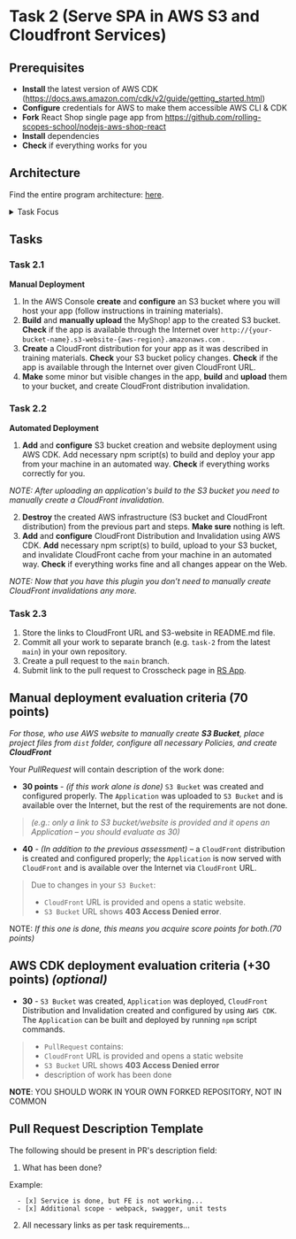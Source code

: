 # Task 2 (Serve SPA in AWS S3 and Cloudfront Services)

## Prerequisites

- **Install** the latest version of AWS CDK (https://docs.aws.amazon.com/cdk/v2/guide/getting_started.html)
- **Configure** credentials for AWS to make them accessible AWS CLI & CDK
- **Fork** React Shop single page app from https://github.com/rolling-scopes-school/nodejs-aws-shop-react
- **Install** dependencies
- **Check** if everything works for you

## Architecture

Find the entire program architecture: [here](../Architecture.pdf).

<details>
  <summary>Task Focus</summary>

  The following image provides more info about task focus.

  <img src="./module_focus.png" />

</details>

## Tasks

### Task 2.1

**Manual Deployment**

1. In the AWS Console **create** and **configure** an S3 bucket where you will host your app (follow instructions in training materials).
2. **Build** and **manually upload** the MyShop! app to the created S3 bucket. **Check** if the app is available through the Internet over `http://{your-bucket-name}.s3-website-{aws-region}.amazonaws.com` .
3. **Create** a CloudFront distribution for your app as it was described in training materials. **Check** your S3 bucket policy changes. **Check** if the app is available through the Internet over given CloudFront URL.
4. **Make** some minor but visible changes in the app, **build** and **upload** them to your bucket, and create CloudFront distribution invalidation.

### Task 2.2

**Automated Deployment**

1. **Add** and **configure** S3 bucket creation and website deployment using AWS CDK. Add necessary npm script(s) to build and deploy your app from your machine in an automated way. **Check** if everything works correctly for you.

_NOTE: After uploading an application's build to the S3 bucket you need to manually create a CloudFront invalidation._

2. **Destroy** the created AWS infrastructure (S3 bucket and CloudFront distribution) from the previous part and steps. **Make sure** nothing is left.
3. **Add** and **configure** CloudFront Distribution and Invalidation using AWS CDK. **Add** necessary npm script(s) to build, upload to your S3 bucket, and invalidate CloudFront cache from your machine in an automated way. **Check** if everything works fine and all changes appear on the Web.

_NOTE: Now that you have this plugin you don’t need to manually create CloudFront invalidations any more._

### Task 2.3

1. Store the links to CloudFront URL and S3-website in README.md file.
2. Commit all your work to separate branch (e.g. `task-2` from the latest `main`) in your own repository.
3. Create a pull request to the `main` branch.
4. Submit link to the pull request to Crosscheck page in [RS App](https://app.rs.school).

## Manual deployment evaluation criteria (70 points)
_For those, who use AWS website to manually create **S3 Bucket**, place project files from `dist` folder, configure all necessary Policies, and create **CloudFront**_  

Your _PullRequest_ will contain description of the work done:

- **30 points** - _(if this work alone is done)_ `S3 Bucket` was created and configured properly. The `Application` was uploaded to `S3 Bucket` and is available over the Internet, but the rest of the requirements are not done.  
> _(e.g.: only a link to S3 bucket/website is provided and it opens an Application – you should evaluate as 30)_


- **40** - _(In addition to the previous assessment)_ – a `CloudFront` distribution is created and configured properly; the `Application` is now served with `CloudFront` and is available over the Internet via `CloudFront` URL.  

> Due to changes in your `S3 Bucket`:  
> - `CloudFront` URL is provided and opens a static website.  
> - `S3 Bucket` URL shows **403 Access Denied error**.

NOTE: _If this one is done, this means you acquire score points for both.(70 points)_


## AWS CDK deployment evaluation criteria (+30 points) _(optional)_

- **30** - `S3 Bucket` was created, `Application` was deployed, `CloudFront` Distribution and Invalidation created and configured by using `AWS CDK`. The `Application` can be built and deployed by running `npm` script commands.  
> - `PullRequest` contains:
> - `CloudFront` URL is provided and opens a static website 
> - `S3 Bucket` URL shows **403 Access Denied error**
> - description of work has been done

**NOTE**: YOU SHOULD WORK IN YOUR OWN FORKED REPOSITORY, NOT IN COMMON

## Pull Request Description Template

The following should be present in PR's description field:

1. What has been done?  

Example:
```
  - [x] Service is done, but FE is not working...
  - [x] Additional scope - webpack, swagger, unit tests
```
2. All necessary links as per task requirements...
